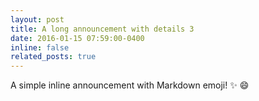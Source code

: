 ```yaml
---
layout: post
title: A long announcement with details 3
date: 2016-01-15 07:59:00-0400
inline: false
related_posts: true
---
```


A simple inline announcement with Markdown emoji! :sparkles: :smile:
